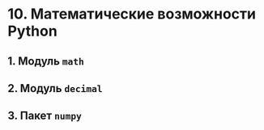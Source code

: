 # 10. Математические возможности Python

## 1. Модуль `math`

## 2. Модуль `decimal`

## 3. Пакет `numpy`
